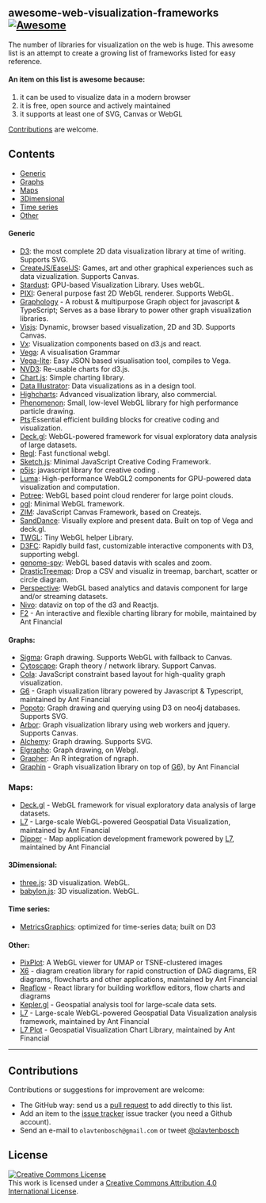 ## awesome-web-visualization-frameworks [![Awesome](https://awesome.re/badge.svg)](https://awesome.re)
The number of libraries for visualization on the web is huge.
This awesome list is an attempt to create a growing list of frameworks listed for easy reference.

#### An item on this list is awesome because:
1. it can be used to visualize data in a modern browser
2. it is free, open source and actively maintained
3. it supports at least one of SVG, Canvas or WebGL

[Contributions](#contributions) are welcome.

## Contents
- [Generic](#Generic)
- [Graphs](#graphs)
- [Maps](#maps)
- [3Dimensional](#3dimensional)
- [Time series](#time-series)
- [Other](#other)

#### Generic
- [D3](https://d3js.org/): the most complete 2D data visualization library at time of writing. Supports SVG.
- [CreateJS/EaselJS](https://createjs.com/easeljs): Games, art and other graphical experiences such as data vizualization. Supports Canvas.
- [Stardust](https://stardustjs.github.io/): GPU-based Visualization Library. Uses webGL.
- [PIXI](http://www.pixijs.com/): General purpose fast 2D WebGL renderer. Supports WebGL.
- [Graphology](https://github.com/graphology/graphology) - A robust & multipurpose Graph object for javascript & TypeScript; Serves as a base library to power other graph visualization libraries.
- [Visjs](http://visjs.org/): Dynamic, browser based visualization, 2D and 3D. Supports Canvas.
- [Vx](https://vx-demo.now.sh/): Visualization components based on d3.js and react.
- [Vega](https://vega.github.io/vega/): A visualisation Grammar
- [Vega-lite](https://vega.github.io/vega-lite/): Easy JSON based visualisation tool, compiles to Vega.
- [NVD3](http://nvd3.org/): Re-usable charts for d3.js.
- [Chart.js](http://www.chartjs.org/): Simple charting library.
- [Data Illustrator](http://www.data-illustrator.com/): Data visualizations as in a design tool.
- [Highcharts](https://www.highcharts.com/): Advanced visualization library, also commercial.
- [Phenomenon](https://github.com/vaneenige/phenomenon): Small, low-level WebGL library for high performance particle drawing.
- [Pts](https://ptsjs.org/):Essential efficient building blocks for creative coding and visualization.
- [Deck.gl](http://deck.gl): WebGL-powered framework for visual exploratory data analysis of large datasets.
- [Regl](https://github.com/regl-project/regl): Fast functional webgl.
- [Sketch.js](http://soulwire.github.io/sketch.js/): Minimal JavaScript Creative Coding Framework.
- [p5js](https://p5js.org/): javascript library for creative coding .
- [Luma](https://luma.gl): High-performance WebGL2 components for GPU-powered data visualization and computation.
- [Potree](http://www.potree.org/): WebGL based point cloud renderer for large point clouds.
- [ogl](https://github.com/oframe/ogl): Minimal WebGL framework.
- [ZIM](https://zimjs.com): JavaScript Canvas Framework, based on Createjs.
- [SandDance](https://sanddance.js.org/): Visually explore and present data. Built on top of Vega and deck.gl.
- [TWGL](https://github.com/greggman/twgl.js): Tiny WebGL helper Library.
- [D3FC](https://d3fc.io/): Rapidly build fast, customizable interactive components with D3, supporting webgl.
- [genome-spy](https://github.com/tuner/genome-spy): WebGL based datavis with scales and zoom.
- [DrasticTreemap](https://www.drasticdata.nl/treemapping.htm): Drop a CSV and visualiz in treemap, barchart, scatter or circle diagram.
- [Perspective](https://perspective.finos.org/): WebGL based analytics and datavis component for large and/or streaming datasets.
- [Nivo](https://nivo.rocks): dataviz on top of the d3 and Reactjs.
- [F2](https://github.com/antvis/F2) - An interactive and flexible charting library for mobile, maintained by Ant Financial

#### Graphs:
- [Sigma](http://sigmajs.org/): Graph drawing. Supports WebGL with fallback to Canvas.
- [Cytoscape](http://js.cytoscape.org/): Graph theory / network library. Support Canvas.
- [Cola](http://ialab.it.monash.edu/webcola/): JavaScript constraint based layout for high-quality graph visualization.
- [G6](https://github.com/antvis/g6) - Graph visualization library powered by Javascript & Typescript, maintained by Ant Financial
- [Popoto](http://www.popotojs.com/): Graph drawing and querying using D3 on neo4j databases. Supports SVG.
- [Arbor](http://arborjs.org/): Graph visualization library using web workers and jquery. Supports Canvas.
- [Alchemy](http://graphalchemist.github.io/Alchemy/#/): Graph drawing. Supports SVG.
- [Elgrapho](https://www.elgrapho.com/): Graph drawing, on Webgl.
- [Grapher](https://grapher.network/): An R integration of ngraph.
- [Graphin](https://github.com/antvis/Graphin) - Graph visualization library on top of [G6](https://github.com/antvis/g6)), by Ant Financial

### Maps:
- [Deck.gl](https://deck.gl/) - WebGL framework for visual exploratory data analysis of large datasets.
- [L7](https://github.com/antvis/L7) - Large-scale WebGL-powered Geospatial Data Visualization, maintained by Ant Financial
- [Dipper](https://github.com/antvis/dipper) - Map application development framework powered by [L7](https://github.com/antvis/L7), maintained by Ant Financial

#### 3Dimensional:
- [three.js](https://threejs.org/): 3D visualization. WebGL.
- [babylon.js](https://www.babylonjs.com/): 3D visualization. WebGL.

#### Time series:
- [MetricsGraphics](https://metricsgraphicsjs.org/): optimized for time-series data; built on D3

#### Other:
- [PixPlot](https://github.com/YaleDHLab/pix-plot): A WebGL viewer for UMAP or TSNE-clustered images
- [X6](https://x6.antv.vision/en) - diagram creation library for rapid construction of DAG diagrams, ER diagrams, flowcharts and other applications, maintained by Ant Financial
- [Reaflow](https://github.com/reaviz/reaflow) - React library for building workflow editors, flow charts and diagrams
- [Kepler.gl](https://kepler.gl/) - Geospatial analysis tool for large-scale data sets.
- [L7](https://github.com/antvis/L7) - Large-scale WebGL-powered Geospatial Data Visualization analysis framework, maintained by Ant Financial
- [L7 Plot](https://github.com/antvis/L7Plot) - Geospatial Visualization Chart Library, maintained by Ant Financial

*****

## Contributions

Contributions or suggestions for improvement are welcome:

- The GitHub way: send us a [pull request](https://help.github.com/articles/creating-a-pull-request/) to add directly to this list.
- Add an item to the
  [issue tracker](https://github.com/olavtenbosch/awesome-web-visualization-frameworks/issues)
issue tracker (you need a Github account).
- Send an e-mail to `olavtenbosch@gmail.com` or tweet [\@olavtenbosch](https://twitter.com/olavtenbosch)


## License

[![Creative Commons License](https://i.creativecommons.org/l/by/4.0/88x31.png)](http://creativecommons.org/licenses/by/4.0/)  
This work is licensed under a [Creative Commons Attribution 4.0 International License](http://creativecommons.org/licenses/by/4.0/).